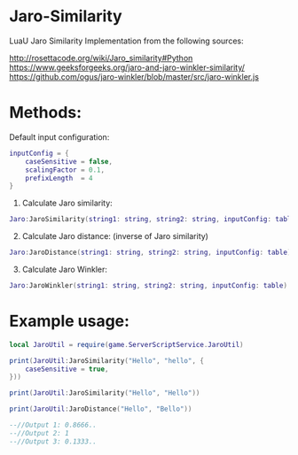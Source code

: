 # Jaro-Similarity
LuaU Jaro Similarity Implementation from the following sources:

http://rosettacode.org/wiki/Jaro_similarity#Python
https://www.geeksforgeeks.org/jaro-and-jaro-winkler-similarity/
https://github.com/ogus/jaro-winkler/blob/master/src/jaro-winkler.js

# Methods:

Default input configuration:
```lua
inputConfig = {
    caseSensitive = false,
    scalingFactor = 0.1,
    prefixLength  = 4
}
```

1. Calculate Jaro similarity:
```lua
Jaro:JaroSimilarity(string1: string, string2: string, inputConfig: table)
```
2. Calculate Jaro distance: (inverse of Jaro similarity)
```lua
Jaro:JaroDistance(string1: string, string2: string, inputConfig: table)
```
3. Calculate Jaro Winkler:
```lua
Jaro:JaroWinkler(string1: string, string2: string, inputConfig: table)
```
# Example usage:
```lua
local JaroUtil = require(game.ServerScriptService.JaroUtil)

print(JaroUtil:JaroSimilarity("Hello", "hello", {
    caseSensitive = true,
}))

print(JaroUtil:JaroSimilarity("Hello", "Hello")) 

print(JaroUtil:JaroDistance("Hello", "Bello"))

--//Output 1: 0.8666..
--//Output 2: 1
--//Output 3: 0.1333.. 
```
